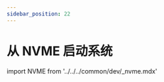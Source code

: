 ```yaml
---
sidebar_position: 22
---
```


# 从 NVME 启动系统

import NVME from '../../../common/dev/\_nvme.mdx'

<NVME model="rock-5-itx" release_num="b3" install_os_path="../getting-started/install-os" rsetup_path="../os-config/rsetup" />
